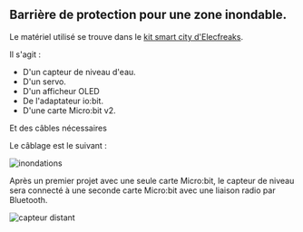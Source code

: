 ## Barrière de protection pour une zone inondable.

Le matériel utilisé se trouve dans le [kit smart city d'Elecfreaks](https://www.elecfreaks.com/learn-en/microbitKit/smart_city_kit/index.html).

Il s'agit :

- D'un capteur de niveau d'eau.
- D'un servo.
- D'un afficheur OLED
- De l'adaptateur io:bit.
- D'une carte Micro:bit v2.

Et des câbles nécessaires

Le câblage est le suivant :

![inondations](https://github.com/user-attachments/assets/14988268-9bb6-4287-b95a-8601d4fd567c)

Après un premier projet avec une seule carte Micro:bit, le capteur de niveau sera connecté à une seconde carte Micro:bit avec une liaison radio par Bluetooth.

![capteur distant](https://github.com/user-attachments/assets/0d58862e-eebc-48f0-92f4-25420e443c50)

